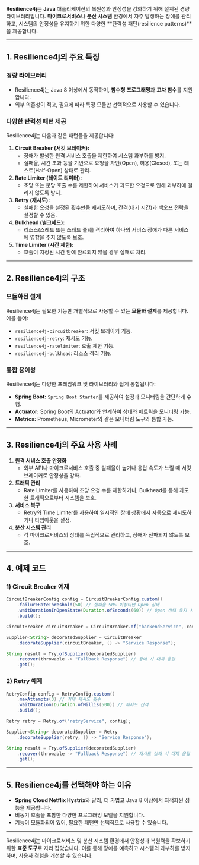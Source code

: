 **Resilience4j**는 **Java** 애플리케이션의 복원성과 안정성을 강화하기 위해 설계된 경량 라이브러리입니다. **마이크로서비스**나 **분산 시스템** 환경에서 자주 발생하는 장애를 관리하고, 시스템의 안정성을 유지하기 위한 다양한 **탄력성 패턴(resilience patterns)**을 제공합니다.

---

## 1. **Resilience4j의 주요 특징**

### 경량 라이브러리

- Resilience4j는 Java 8 이상에서 동작하며, **함수형 프로그래밍**과 **고차 함수**를 지원합니다.
- 외부 의존성이 적고, 필요에 따라 특정 모듈만 선택적으로 사용할 수 있습니다.

### 다양한 탄력성 패턴 제공

Resilience4j는 다음과 같은 패턴들을 제공합니다:

1. **Circuit Breaker (서킷 브레이커):**
    - 장애가 발생한 원격 서비스 호출을 제한하여 시스템 과부하를 방지.
    - 실패율, 시간 초과 등을 기반으로 요청을 차단(Open), 허용(Closed), 또는 테스트(Half-Open) 상태로 관리.
2. **Rate Limiter (레이트 리미터):**
    - 초당 또는 분당 호출 수를 제한하여 서비스가 과도한 요청으로 인해 과부하에 걸리지 않도록 방지.
3. **Retry (재시도):**
    - 실패한 요청을 설정된 횟수만큼 재시도하며, 간격(대기 시간)과 백오프 전략을 설정할 수 있음.
4. **Bulkhead (벌크헤드):**
    - 리소스(스레드 또는 쓰레드 풀)를 격리하여 하나의 서비스 장애가 다른 서비스에 영향을 주지 않도록 보호.
5. **Time Limiter (시간 제한):**
    - 호출이 지정된 시간 안에 완료되지 않을 경우 실패로 처리.

---

## 2. **Resilience4j의 구조**

### 모듈화된 설계

Resilience4j는 필요한 기능만 개별적으로 사용할 수 있는 **모듈화 설계**를 제공합니다. 예를 들어:

- `resilience4j-circuitbreaker`: 서킷 브레이커 기능.
- `resilience4j-retry`: 재시도 기능.
- `resilience4j-ratelimiter`: 호출 제한 기능.
- `resilience4j-bulkhead`: 리소스 격리 기능.

### 통합 용이성

Resilience4j는 다양한 프레임워크 및 라이브러리와 쉽게 통합됩니다:

- **Spring Boot:** `Spring Boot Starter`를 제공하여 설정과 모니터링을 간단하게 수행.
- **Actuator:** Spring Boot의 Actuator와 연계하여 상태와 메트릭을 모니터링 가능.
- **Metrics:** Prometheus, Micrometer와 같은 모니터링 도구와 통합 가능.

---

## 3. **Resilience4j의 주요 사용 사례**

1. **원격 서비스 호출 안정화**
    - 외부 API나 마이크로서비스 호출 중 실패율이 높거나 응답 속도가 느릴 때 서킷 브레이커로 안정성을 강화.
2. **트래픽 관리**
    - Rate Limiter를 사용하여 초당 요청 수를 제한하거나, Bulkhead를 통해 과도한 트래픽으로부터 시스템을 보호.
3. **서비스 복구**
    - Retry와 Time Limiter를 사용하여 일시적인 장애 상황에서 자동으로 재시도하거나 타임아웃을 설정.
4. **분산 시스템 관리**
    - 각 마이크로서비스의 상태를 독립적으로 관리하고, 장애가 전파되지 않도록 보호.

---

## 4. **예제 코드**

### 1) Circuit Breaker 예제

```java
CircuitBreakerConfig config = CircuitBreakerConfig.custom()
    .failureRateThreshold(50) // 실패율 50% 이상이면 Open 상태
    .waitDurationInOpenState(Duration.ofSeconds(60)) // Open 상태 유지 시간
    .build();

CircuitBreaker circuitBreaker = CircuitBreaker.of("backendService", config);

Supplier<String> decoratedSupplier = CircuitBreaker
    .decorateSupplier(circuitBreaker, () -> "Service Response");

String result = Try.ofSupplier(decoratedSupplier)
    .recover(throwable -> "Fallback Response") // 장애 시 대체 응답
    .get();

```

### 2) Retry 예제

```java
RetryConfig config = RetryConfig.custom()
    .maxAttempts(3) // 최대 재시도 횟수
    .waitDuration(Duration.ofMillis(500)) // 재시도 간격
    .build();

Retry retry = Retry.of("retryService", config);

Supplier<String> decoratedSupplier = Retry
    .decorateSupplier(retry, () -> "Service Response");

String result = Try.ofSupplier(decoratedSupplier)
    .recover(throwable -> "Fallback Response") // 재시도 실패 시 대체 응답
    .get();

```

---

## 5. **Resilience4j를 선택해야 하는 이유**

- **Spring Cloud Netflix Hystrix**와 달리, 더 가볍고 Java 8 이상에서 최적화된 성능을 제공합니다.
- 비동기 호출을 포함한 다양한 프로그래밍 모델을 지원합니다.
- 기능이 모듈화되어 있어, 필요한 패턴만 선택적으로 사용할 수 있습니다.

---

Resilience4j는 마이크로서비스 및 분산 시스템 환경에서 안정성과 복원력을 확보하기 위한 **표준 도구**로 자리 잡았습니다. 이를 통해 장애를 예측하고 시스템의 과부하를 방지하며, 사용자 경험을 개선할 수 있습니다.